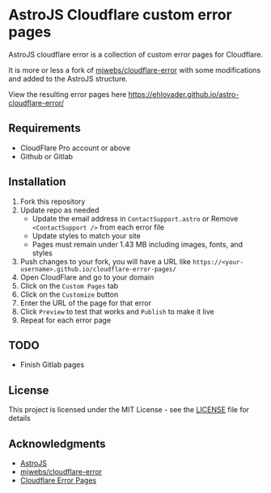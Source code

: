 # AstroJS Cloudflare custom error pages

AstroJS cloudflare error is a collection of custom error pages for Cloudflare. 

It is more or less a fork of [mjwebs/cloudflare-error](https://github.com/mjwebs/cloudflare-error/) with some modifications and added to the AstroJS structure.

View the resulting error pages here https://ehlovader.github.io/astro-cloudflare-error/

## Requirements
  * CloudFlare Pro account or above
  * Github or Gitlab

## Installation
1. Fork this repository
2. Update repo as needed
   * Update the email address in `ContactSupport.astro` or Remove `<ContactSupport />` from each error file
   * Update styles to match your site
   * Pages must remain under 1.43 MB including images, fonts, and styles
3. Push changes to your fork, you will have a URL like `https://<your-username>.github.io/cloudflare-error-pages/`
4. Open CloudFlare and go to your domain
5. Click on the `Custom Pages` tab
6. Click on the `Customize` button
7. Enter the URL of the page for that error
8. Click `Preview` to test that works and `Publish` to make it live
9. Repeat for each error page

## TODO
  * Finish Gitlab pages

## License
This project is licensed under the MIT License - see the [LICENSE](LICENSE) file for details

## Acknowledgments
* [AstroJS](https://astro.build/)
* [mjwebs/cloudflare-error](github.com/mjwebs/cloudflare-error)
* [Cloudflare Error Pages](https://support.cloudflare.com/hc/en-us/articles/115003011431-Cloudflare-Error-Pages)
